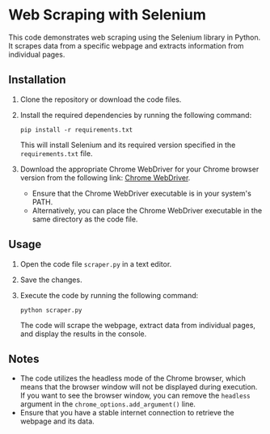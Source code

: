 # Web Scraping with Selenium

This code demonstrates web scraping using the Selenium library in Python. It scrapes data from a specific webpage and extracts information from individual pages.

## Installation

1. Clone the repository or download the code files.
2. Install the required dependencies by running the following command:

   ```
   pip install -r requirements.txt
   ```

   This will install Selenium and its required version specified in the `requirements.txt` file.

3. Download the appropriate Chrome WebDriver for your Chrome browser version from the following link: [Chrome WebDriver](https://sites.google.com/a/chromium.org/chromedriver/downloads).

   - Ensure that the Chrome WebDriver executable is in your system's PATH.
   - Alternatively, you can place the Chrome WebDriver executable in the same directory as the code file.

## Usage

1. Open the code file `scraper.py` in a text editor.
2. Save the changes.
3. Execute the code by running the following command:

   ```
   python scraper.py
   ```

   The code will scrape the webpage, extract data from individual pages, and display the results in the console.

## Notes

- The code utilizes the headless mode of the Chrome browser, which means that the browser window will not be displayed during execution. If you want to see the browser window, you can remove the `headless` argument in the `chrome_options.add_argument()` line.
- Ensure that you have a stable internet connection to retrieve the webpage and its data.
